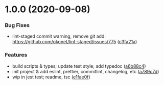 <a name="1.0.0"></a>
# 1.0.0 (2020-09-08)


### Bug Fixes

* lint-staged commit warning, remove git add: https://github.com/okonet/lint-staged/issues/775 ([c3fa21a](https://github.com/Rain120/mini-mobx/commit/c3fa21a))


### Features

* build scripts & types; update test style; add typedoc ([a6b88c4](https://github.com/Rain120/mini-mobx/commit/a6b88c4))
* init project & add eslint, prettier, commitlint, changelog, etc ([a789c7d](https://github.com/Rain120/mini-mobx/commit/a789c7d))
* wip in jest test; readme, tsc ([e1fae0f](https://github.com/Rain120/mini-mobx/commit/e1fae0f))



